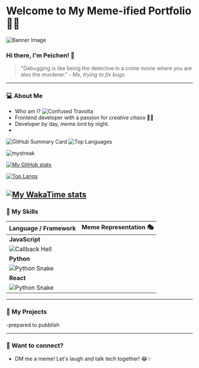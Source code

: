 # Welcome to My Meme-ified Portfolio 🎉😂

![Banner Image](https://your-banner-url.com/banner.png)

### Hi there, I'm Peichen! 👋

> "Debugging is like being the detective in a crime movie where you are also the murderer." - *Me, trying to fix bugs*

---

### 💻 About Me
- Who am I? 
  ![Confused Travolta](https://media.giphy.com/media/3o6Zt481isNVuQI1l6/giphy.gif)
- Frontend developer with a passion for *creative chaos* 🎨🤓
- Developer by day, *meme lord* by night.
-
![GitHub Summary Card](https://github-profile-summary-cards.vercel.app/api/cards/profile-details?username=dennislee928&theme=default)
![Top Languages](https://github-readme-stats.vercel.app/api/top-langs/?username=dennislee928&layout=compact&theme=radical)


<img src="https://myreadme.vercel.app/api/embed/dennislee928?panels=userstatistics,toprepositories,toplanguages,commitgraph" alt="mystreak" />

[![My GitHub stats](https://github-readme-stats.vercel.app/api?username=dennislee928)](https://github.com/dennislee928/github-readme-stats)

[![Top Langs](https://github-readme-stats.vercel.app/api/top-langs/?username=dennislee928)](https://github.com/dennislee928/github-readme-stats＆&langs_count=20&layout=compact)

[![My WakaTime stats](https://github-readme-stats.vercel.app/api/wakatime?username=dennislee928)](https://github.com/dennislee928/github-readme-stats)
---

### 🔧 My Skills

| Language / Framework     | Meme Representation 🎭 |
|--------------------------|-------------------------|
| **JavaScript**           |
![Callback Hell](https://media.giphy.com/media/JIX9t2j0ZTN9S/giphy.gif) |
| **Python**               |
![Python Snake](https://media.giphy.com/media/xUPGcguWZHRC2HyBRS/giphy.gif) |
| **React**                |
![Python Snake](https://i.giphy.com/media/v1.Y2lkPTc5MGI3NjExZXE4ZHJ5aDJsZDl5NnJwMWt4cW01aWJvYmNqNHcxZXdldHpyejc0NCZlcD12MV9pbnRlcm5hbF9naWZfYnlfaWQmY3Q9Zw/g5R9dok94mrIvplmZd/giphy.gif) |

---

### 🔨 My Projects

-prepared to pubblish

---

### 🥳 Want to connect?
- DM me a meme! Let's laugh and talk tech together! 😂✨

